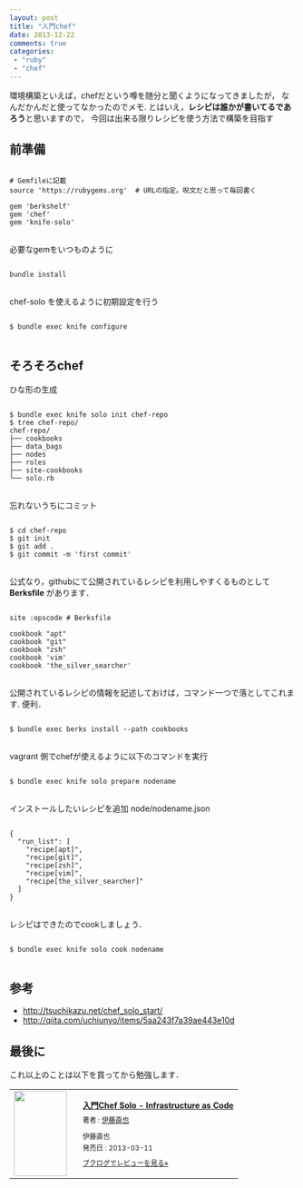 ```yaml
---
layout: post
title: "入門chef"
date: 2013-12-22
comments: true
categories:
 - "ruby"
 - "chef"
---
```


環境構築といえば，chefだという噂を随分と聞くようになってきましたが，
なんだかんだと使ってなかったのでメモ.
とはいえ，**レシピは誰かが書いてるであろう**と思いますので，
今回は出来る限りレシピを使う方法で構築を目指す

## 前準備

<pre>
<code class="ruby">
# Gemfileに記載
source 'https://rubygems.org'  # URLの指定。呪文だと思って毎回書く

gem 'berkshelf'
gem 'chef'
gem 'knife-solo'
</code>
</pre>

必要なgemをいつものように

<pre>
<code class="bash">
bundle install
</code>
</pre>

chef-solo を使えるように初期設定を行う

<pre>
<code class="bash">
$ bundle exec knife configure
</code>
</pre>

## そろそろchef

ひな形の生成

<pre>
<code class="bash">
$ bundle exec knife solo init chef-repo
$ tree chef-repo/
chef-repo/
├── cookbooks
├── data_bags
├── nodes
├── roles
├── site-cookbooks
└── solo.rb
</code>
</pre>

忘れないうちにコミット

<pre>
<code class="bash">
$ cd chef-repo
$ git init
$ git add .
$ git commit -m 'first commit'
</code>
</pre>

公式なり，githubにて公開されているレシピを利用しやすくるものとして **Berksfile** があります．

<pre>
<code class="bash">
site :opscode # Berksfile

cookbook "apt"
cookbook "git"
cookbook "zsh"
cookbook 'vim'
cookbook 'the_silver_searcher'
</code>
</pre>

公開されているレシピの情報を記述しておけば，コマンド一つで落としてこれます.
便利．

<pre>
<code class="bash">
$ bundle exec berks install --path cookbooks
</code>
</pre>

vagrant 側でchefが使えるように以下のコマンドを実行

<pre>
<code class="bash">
$ bundle exec knife solo prepare nodename
</code>
</pre>

インストールしたいレシピを追加
node/nodename.json
<pre>
<code class="javascript">
{
  "run_list": [
    "recipe[apt]",
    "recipe[git]",
    "recipe[zsh]",
    "recipe[vim]",
    "recipe[the_silver_searcher]"
  ]
}
</code>
</pre>

レシピはできたのでcookしましょう．

<pre>
<code class="javascript">
$ bundle exec knife solo cook nodename
</code>
</pre>

## 参考

- http://tsuchikazu.net/chef_solo_start/
- http://qiita.com/uchiunyo/items/5aa243f7a39ae443e10d

## 最後に

これ以上のことは以下を買ってから勉強します．

<div class="booklog_html"><table><tr><td class="booklog_html_image"><a href="http://www.amazon.co.jp/%E5%85%A5%E9%96%80Chef-Solo-Infrastructure-as-Code-ebook/dp/B00BSPH158%3FSubscriptionId%3D0AVSM5SVKRWTFMG7ZR82%26tag%3Dbooklog.jp-22%26linkCode%3Dxm2%26camp%3D2025%26creative%3D165953%26creativeASIN%3DB00BSPH158" target="_blank"><img src="http://ecx.images-amazon.com/images/I/31u6VLGX2kL._SL160_.jpg" width="93" height="150" style="border:0;border-radius:0;" /></a></td><td class="booklog_html_info" style="padding-left:20px;"><div class="booklog_html_title" style="margin-bottom:10px;font-size:14px;font-weight:bold;"><a href="http://www.amazon.co.jp/%E5%85%A5%E9%96%80Chef-Solo-Infrastructure-as-Code-ebook/dp/B00BSPH158%3FSubscriptionId%3D0AVSM5SVKRWTFMG7ZR82%26tag%3Dbooklog.jp-22%26linkCode%3Dxm2%26camp%3D2025%26creative%3D165953%26creativeASIN%3DB00BSPH158" target="_blank">入門Chef Solo - Infrastructure as Code</a></div><div style="margin-bottom:10px;"><div class="booklog_html_author" style="margin-bottom:15px;font-size:12px;;line-height:1.2em">著者 : <a href="http://booklog.jp/author/%E4%BC%8A%E8%97%A4%E7%9B%B4%E4%B9%9F" target="_blank">伊藤直也</a></div><div class="booklog_html_manufacturer" style="margin-bottom:5px;font-size:12px;;line-height:1.2em">伊藤直也</div><div class="booklog_html_release" style="font-size:12px;;line-height:1.2em">発売日 : 2013-03-11</div></div><div class="booklog_html_link_amazon"><a href="http://booklog.jp/item/1/B00BSPH158" style="font-size:12px;" target="_blank">ブクログでレビューを見る»</a></div></td></tr></table></div>
